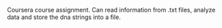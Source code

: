 Coursera course assignment. Can read information from .txt files, analyze data and store the dna strings into a file.
